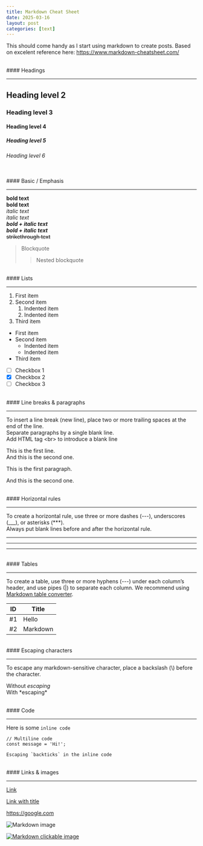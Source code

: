 ```yaml
---
title: Markdown Cheat Sheet
date: 2025-03-16
layout: post
categories: [text]
---
```

This should come handy as I start using markdown to create posts. Based on excelent reference here: <https://www.markdown-cheatsheet.com/>

<br>
#### Headings

---

## Heading level 2 
### Heading level 3 
#### Heading level 4 
##### Heading level 5 
###### Heading level 6

<br>
#### Basic / Emphasis

---

**bold text**  
__bold text__  
*italic text*  
_italic text_  
***bold + italic text***  
___bold + italic text___  
~~strikethrough text~~  
> Blockquote
>
>> Nested blockquote

<br>
#### Lists

---

1. First item
2. Second item
    1. Indented item
    2. Indented item
3. Third item

- First item
- Second item
    - Indented item
    - Indented item
- Third item

- [ ] Checkbox 1
- [x] Checkbox 2
- [ ] Checkbox 3

<br>
#### Line breaks & paragraphs

---

To insert a line break (new line), place two or more trailing spaces at the end of the line.  
Separate paragraphs by a single blank line.  
Add HTML tag \<br> to introduce a blank line

This is the first line.  
And this is the second one.

This is the first paragraph.

And this is the second one.

<br>
#### Horizontal rules

---

To create a horizontal rule, use three or more dashes (---), underscores (___), or asterisks (***).  
Always put blank lines before and after the horizontal rule.

---

___

***

<br>
#### Tables

---


To create a table, use three or more hyphens (---) under each column’s header, and use pipes (\|) to separate each column. We recommend using [Markdown table converter](https://tableconvert.com/csv-to-markdown).


| ID | Title |
|---|-------|
|#1 | Hello |
|#2 | Markdown |

<br>
#### Escaping characters

---

To escape any markdown-sensitive character, place a backslash (\\) before the character.

Without *escaping*  
With \*escaping\*

<br>
#### Code

---

Here is some `inline code`

```
// Multiline code
const message = 'Hi!';
```

``Escaping `backticks` in the inline code``

<br>
#### Links & images

---


[Link](https://google.com)

[Link with title](https://google.com "Here the title goes")

<https://google.com>

![Markdown image](https://www.markdown-cheatsheet.com/images/markdown.png)

[![Markdown clickable image](https://www.markdown-cheatsheet.com/images/markdown.png "Click me!")](https://google.com)
